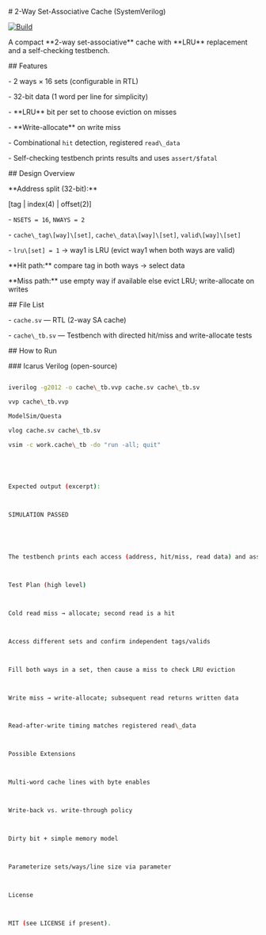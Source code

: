 \# 2-Way Set-Associative Cache (SystemVerilog)


[![Build](https://github.com/AbhinavPabba0502/cache/actions/workflows/sim.yml/badge.svg)](https://github.com/AbhinavPabba0502/cache/actions/workflows/sim.yml)

A compact \*\*2-way set-associative\*\* cache with \*\*LRU\*\* replacement and a self-checking testbench.



\## Features

\- 2 ways × 16 sets (configurable in RTL)

\- 32-bit data (1 word per line for simplicity)

\- \*\*LRU\*\* bit per set to choose eviction on misses

\- \*\*Write-allocate\*\* on write miss

\- Combinational `hit` detection, registered `read\_data`

\- Self-checking testbench prints results and uses `assert/$fatal`



\## Design Overview

\*\*Address split (32-bit):\*\*

\[tag | index(4) | offset(2)]



\- `NSETS = 16`, `NWAYS = 2`

\- `cache\_tag\[way]\[set]`, `cache\_data\[way]\[set]`, `valid\[way]\[set]`

\- `lru\[set] = 1` → way1 is LRU (evict way1 when both ways are valid)



\*\*Hit path:\*\* compare tag in both ways → select data  

\*\*Miss path:\*\* use empty way if available else evict LRU; write-allocate on writes



\## File List

\- `cache.sv` — RTL (2-way SA cache)

\- `cache\_tb.sv` — Testbench with directed hit/miss and write-allocate tests



\## How to Run



\### Icarus Verilog (open-source)

```bash

iverilog -g2012 -o cache\_tb.vvp cache.sv cache\_tb.sv

vvp cache\_tb.vvp

ModelSim/Questa

vlog cache.sv cache\_tb.sv

vsim -c work.cache\_tb -do "run -all; quit"





Expected output (excerpt):



SIMULATION PASSED





The testbench prints each access (address, hit/miss, read data) and asserts on mismatches.



Test Plan (high level)



Cold read miss → allocate; second read is a hit



Access different sets and confirm independent tags/valids



Fill both ways in a set, then cause a miss to check LRU eviction



Write miss → write-allocate; subsequent read returns written data



Read-after-write timing matches registered read\_data



Possible Extensions



Multi-word cache lines with byte enables



Write-back vs. write-through policy



Dirty bit + simple memory model



Parameterize sets/ways/line size via parameter



License



MIT (see LICENSE if present).






